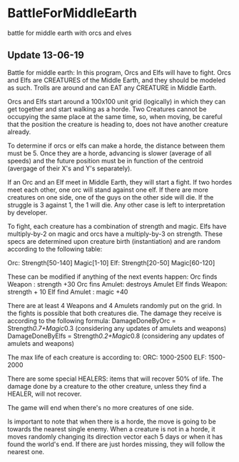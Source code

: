 # BattleForMiddleEarth
 battle for middle earth with orcs and elves

 ## Update 13-06-19
 Battle for middle earth: In this program, Orcs and Elfs will have to fight. Orcs and Elfs are CREATURES of the Middle Earth, and they should be modeled as such. Trolls are around and can EAT any CREATURE in Middle Earth.

 Orcs and Elfs start around a 100x100 unit grid (logically) in which they can  get together and start walking as a horde.  Two Creatures cannot be occupying the same place at the same time, so, when moving, be careful that the position the creature is heading to, does not have another creature already.

 To determine if orcs or elfs can make a horde, the distance between them must be 5. Once they are a horde, advancing is slower (average of all speeds) and the future position must be in function of the centroid (avergage of their X's and Y's separately).

 If an Orc and an Elf meet in Middle Earth, they will start a fight. If two hordes meet each other, one orc will stand against one elf. If there are more creatures on one side, one of the guys on the other side will die. If the struggle is 3 against 1, the 1 will die. Any other case is left to interpretation by developer.

 To fight, each creature has a combination of strength and magic. Elfs have multiply-by-2 on magic and orcs have a multiply-by-3 on strength. These specs are determined upon creature birth (instantiation) and are random according to the following table:

 Orc: Strength[50-140] Magic[1-10]
 Elf: Strength[20-50] Magic[60-120]

 These can be modified if anything of the next events happen:
 Orc finds Weapon : strength +30
 Orc fins Amulet: destroys Amulet
 Elf finds Weapon: strength + 10
 Elf find Amulet : magic +40

 There are at least 4 Weapons and 4 Amulets randomly put on the grid.
 In the fights is possible that both creatures die. The damage they receive is according to the following formula:
 DamageDoneByOrc = Strength*0.7+Magic*0.3 (considering any updates of amulets and weapons)
 DamageDoneByElfs = Strength*0.2+Magic*0.8 (considering any updates of amulets and weapons)

 The max life of each creature is according to:
 ORC: 1000-2500
 ELF: 1500-2000

 There are some special HEALERS: items that will recover 50% of life.
 The damage done by a creature to the other creature, unless they find a HEALER, will not recover.

 The game will end when there's no more creatures of one side.

 Is important to note that when there is a horde, the move is going to be towards the nearest single enemy. When a creature is not in a horde, it moves randomly changing its direction vector each 5 days or when it has found the world's end. If there are just hordes missing, they will follow the nearest one.
